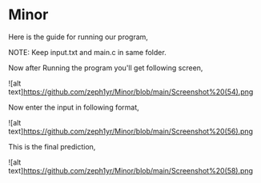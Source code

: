 # Minor

Here is the guide for running our program,

NOTE:
Keep input.txt and main.c in same folder.

Now after Running the program you'll get following screen,

![alt text]https://github.com/zeph1yr/Minor/blob/main/Screenshot%20(54).png

Now enter the input in following format,

![alt text]https://github.com/zeph1yr/Minor/blob/main/Screenshot%20(56).png

This is the final prediction,

![alt text]https://github.com/zeph1yr/Minor/blob/main/Screenshot%20(58).png
